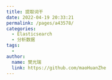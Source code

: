 ```yaml
---
title: 提取词干
date: 2022-04-19 20:33:21
permalink: /pages/a43578/
categories:
  - Elasticsearch
  - 分析数据
tags:
  - 
author: 
  name: 樊光瑞
  link: https://github.com/maoHuanZhe
---
```

